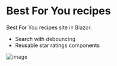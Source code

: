 # Best For You recipes

Best For You recipes site in Blazor.

- Search with debouncing
- Reusable star ratings components

![image](https://user-images.githubusercontent.com/1874516/72215097-78500a80-34c3-11ea-9141-f610dc15604c.png)
